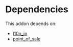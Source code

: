# Dependencies

This addon depends on:

- [l10n_in](https://github.com/bringout/oca-ocb-l10n_asia-pacific/tree/57f88a085710a7cfbeb40dad1e14eca00531a49d/odoo-bringout-oca-ocb-l10n_in)
- [point_of_sale](https://github.com/bringout/oca-ocb-sale/tree/b79cef0fc454482466e93989011360a14a738822/odoo-bringout-oca-ocb-point_of_sale)
